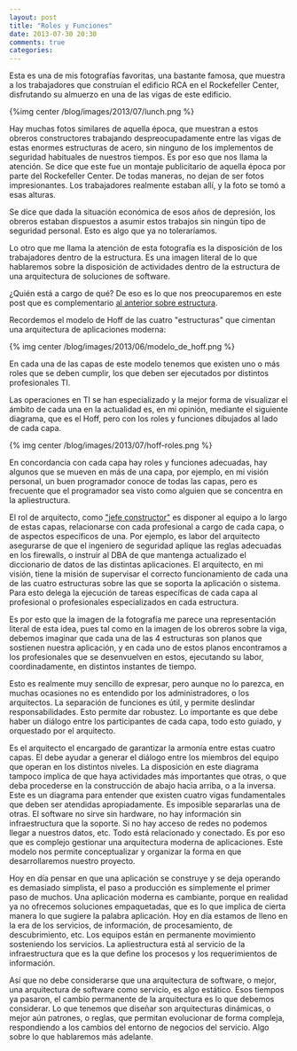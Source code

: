 ```yaml
---
layout: post
title: "Roles y Funciones"
date: 2013-07-30 20:30
comments: true
categories: 
---
```

Esta es una de mis fotografías favoritas, una bastante famosa, que muestra a los trabajadores que construían el edificio RCA en el Rockefeller Center, disfrutando su almuerzo en una de las vigas de este edificio.

{%img center /blog/images/2013/07/lunch.png %}

<!-- more -->

Hay muchas fotos similares de aquella época, que muestran a estos obreros constructores trabajando despreocupadamente entre las vigas de estas enormes estructuras de acero, sin ninguno de los implementos de seguridad habituales de nuestros tiempos.
Es por eso que nos llama la atención. Se dice que este fue un montaje publicitario de aquella época por parte del Rockefeller Center. De todas maneras, no dejan de ser fotos impresionantes. Los trabajadores realmente estaban allí, y la foto se tomó a esas alturas.

Se dice que dada la situación económica de esos años de depresión, los obreros estaban dispuestos a asumir estos trabajos sin ningún tipo de seguridad personal. Esto es algo que ya no toleraríamos. 

Lo otro que me llama la atención de esta fotografía es la disposición de los trabajadores dentro de la estructura. Es una imagen literal de lo que hablaremos sobre la disposición de actividades dentro de la estructura de una arquitectura de soluciones de software.

¿Quién está a cargo de qué? De eso es lo que nos preocuparemos en este post que es complementario [al anterior sobre estructura](http://www.lnds.net/blog/2013/06/estructura.html).

Recordemos el modelo de Hoff de las cuatro "estructuras" que cimentan una arquitectura de aplicaciones moderna:

{% img center /blog/images/2013/06/modelo_de_hoff.png %}

En cada una de las capas de este modelo tenemos que existen uno o más roles que se deben cumplir, los que deben ser ejecutados por distintos profesionales TI.

Las operaciones en TI se han especializado y la mejor forma de visualizar el ámbito de cada una en la actualidad es, en mi opinión, mediante el siguiente diagrama, que es el Hoff, pero con los roles y funciones dibujados al lado de cada capa.

{% img center /blog/images/2013/07/hoff-roles.png %}

En concordancia con cada capa hay roles y funciones adecuadas, hay algunos que se mueven en más de una capa, por ejemplo, en mi visión personal, un buen programador conoce de todas las capas, pero es frecuente que el programador sea visto como alguien que se concentra en la apliestructura.

El rol de arquitecto, como ["jefe constructor"](http://www.lnds.net/blog/2013/06/utilidad-belleza-firmeza.html) es disponer al equipo a lo largo de estas capas, relacionarse con cada profesional a cargo de cada capa, o de aspectos específicos de una. Por ejemplo, es labor del arquitecto asegurarse de que el ingeniero de seguridad aplique las reglas adecuadas en los firewalls, o instruir al DBA de que mantenga actualizado el diccionario de datos de las distintas aplicaciones. El arquitecto, en mi visión, tiene la misión de supervisar el correcto funcionamiento de cada una de las cuatro estructuras sobre las que se soporta la aplicación o sistema. Para esto delega la ejecución de tareas específicas de cada capa al profesional o profesionales especializados en cada estructura.

Es por esto que la imagen de la fotografía me parece una representación literal de esta idea, pues tal como en la imagen de los obreros sobre la viga, debemos imaginar que cada una de las 4 estructuras son planos que sostienen nuestra aplicación, y en cada uno de estos planos encontramos a los profesionales que se desenvuelven en estos, ejecutando su labor, coordinadamente, en distintos instantes de tiempo.

Esto es realmente muy sencillo de expresar, pero aunque no lo parezca, en muchas ocasiones no es entendido por los administradores, o los arquitectos. La separación de funciones es útil, y permite deslindar responsabilidades. Esto permite dar robustez. Lo importante es que debe haber un diálogo entre los participantes de cada capa, todo esto guiado, y orquestado por el arquitecto. 

Es el arquitecto el encargado de garantizar la armonía entre estas cuatro capas. El debe ayudar a generar el diálogo entre los miembros del equipo que operan en los distintos niveles. La disposición en este diagrama tampoco implica de que haya actividades más importantes que otras, o que deba procederse en la construcción de abajo hacia arriba, o a la inversa. Este es un diagrama para entender que existen cuatro vigas fundamentales que deben ser atendidas apropiadamente. Es imposible separarlas una de otras. El software no sirve sin hardware, no hay información sin infraestructura que la soporte. Si no hay acceso de redes no podemos llegar a nuestros datos, etc. Todo está relacionado y conectado. Es por eso que es complejo gestionar una arquitectura moderna de aplicaciones. Este modelo nos permite conceptualizar y organizar la forma en que desarrollaremos nuestro proyecto. 

Hoy en día pensar en que una aplicación se construye y se deja operando es demasiado simplista, el paso a producción es simplemente el primer paso de muchos. Una aplicación moderna es cambiante, porque en realidad ya no ofrecemos soluciones empaquetadas, que es lo que implica de cierta manera lo que sugiere la palabra aplicación. Hoy en día estamos de lleno en la era de los servicios, de información, de procesamiento, de descubrimiento, etc. Los equipos están en permanente movimiento sosteniendo los servicios. La apliestructura está al servicio de la infraestructura que es la que define los procesos y los requerimientos de información. 

Así que no debe considerarse que una arquitectura de software, o mejor, una arquitectura de software como servicio, es algo estático. Esos tiempos ya pasaron, el cambio permanente de la arquitectura es lo que debemos considerar. Lo que tenemos que diseñar son arquitecturas dinámicas, o mejor aún patrones, o reglas, que permitan evolucionar de forma compleja, respondiendo a los cambios del entorno de negocios del servicio. Algo sobre lo que hablaremos más adelante.